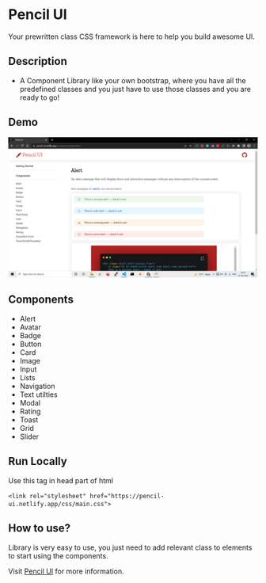 # Pencil UI

Your prewritten class CSS framework is here to help you build awesome UI.


## Description

- A Component Library like your own bootstrap, where you have all the predefined classes and you just have to use those classes and you are ready to go!

## Demo

<img src="/assets/pencil-ui.png" width="600"/>


## Components

- Alert
- Avatar
- Badge
- Button
- Card
- Image
- Input
- Lists
- Navigation
- Text utilties
- Modal
- Rating
- Toast
- Grid
- Slider


## Run Locally


Use this tag in head part of html


    <link rel="stylesheet" href="https://pencil-ui.netlify.app/css/main.css">
                        

## How to use?

Library is very easy to use, you just need to add relevant class to elements to start using the components.

Visit [Pencil UI](https://pencil-ui.netlify.app/) for more information.

    
